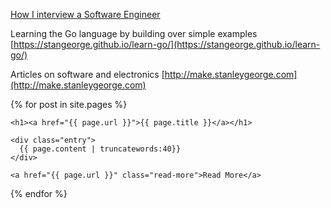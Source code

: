 [How I interview a Software Engineer](how-i-interview-a-software-engineer)


Learning the Go language by building over simple examples [https://stangeorge.github.io/learn-go/](https://stangeorge.github.io/learn-go/)


Articles on software and electronics [http://make.stanleygeorge.com](http://make.stanleygeorge.com)

<div class="pages">
  {% for post in site.pages %}
  <article class="page">    
    
    <h1><a href="{{ page.url }}">{{ page.title }}</a></h1>

    <div class="entry">
      {{ page.content | truncatewords:40}}
    </div>
    
    <a href="{{ page.url }}" class="read-more">Read More</a>
  </article>
  {% endfor %}
</div>
